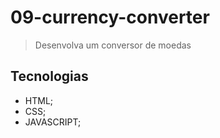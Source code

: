# 09-currency-converter

>Desenvolva um conversor de moedas


## Tecnologias
- HTML;
- CSS;
- JAVASCRIPT;
